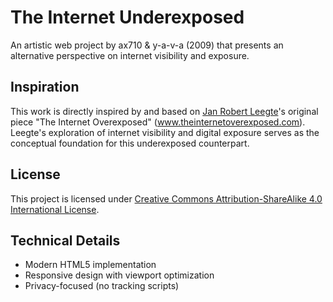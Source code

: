 # The Internet Underexposed

An artistic web project by ax710 & y-a-v-a (2009) that presents an alternative perspective on internet visibility and exposure.

## Inspiration

This work is directly inspired by and based on [Jan Robert Leegte](http://www.leegte.org/)'s original piece "The Internet Overexposed" (www.theinternetoverexposed.com). Leegte's exploration of internet visibility and digital exposure serves as the conceptual foundation for this underexposed counterpart.

## License

This project is licensed under [Creative Commons Attribution-ShareAlike 4.0 International License](https://creativecommons.org/licenses/by-sa/4.0/).

## Technical Details

- Modern HTML5 implementation
- Responsive design with viewport optimization
- Privacy-focused (no tracking scripts)
